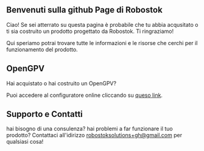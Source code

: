 ## Benvenuti sulla github Page di Robostok

Ciao! Se sei atterrato su questa pagina è probabile che tu abbia acqusitato o  ti sia costruito un prodotto progettato da Robostok. Ti ringraziamo!

Qui speriamo potrai trovare tutte le informazioni e le risorse che cerchi per il funzionamento del prodotto.

## OpenGPV

Hai acquistato o hai costruito un OpenGPV?

Puoi accedere al configuratore online cliccando su [queso link](opengpvconfig).


## Supporto e Contatti

hai bisogno di una consulenza? hai problemi a far funzionare il tuo prodotto? Contattaci all'idirizzo robostoksolutions+gh@gmail.com per qualsiasi cosa!
